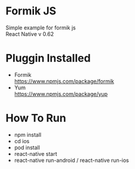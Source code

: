 # Formik JS
Simple example for formik js <br/>
React Native v 0.62

# Pluggin Installed
- Formik <br/>
https://www.npmjs.com/package/formik
- Yum <br/>
https://www.npmjs.com/package/yup

# How To Run
- npm install
- cd ios 
- pod install
- react-native start
- react-native run-android / react-native run-ios
